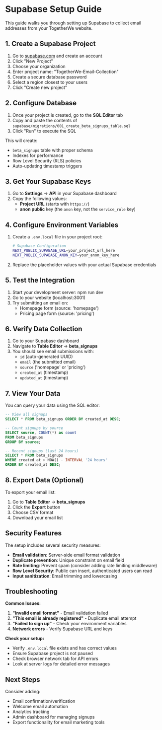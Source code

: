 # Supabase Setup Guide

This guide walks you through setting up Supabase to collect email addresses from your TogetherWe website.

## 1. Create a Supabase Project

1. Go to [supabase.com](https://supabase.com) and create an account
2. Click "New Project"
3. Choose your organization
4. Enter project name: "TogetherWe-Email-Collection" 
5. Create a secure database password
6. Select a region closest to your users
7. Click "Create new project"

## 2. Configure Database

1. Once your project is created, go to the **SQL Editor** tab
2. Copy and paste the contents of `supabase/migrations/001_create_beta_signups_table.sql`
3. Click "Run" to execute the SQL

This will create:
- `beta_signups` table with proper schema
- Indexes for performance
- Row Level Security (RLS) policies
- Auto-updating timestamp triggers

## 3. Get Your Supabase Keys

1. Go to **Settings** → **API** in your Supabase dashboard
2. Copy the following values:
   - **Project URL** (starts with `https://`)
   - **anon public** key (the `anon` key, not the `service_role` key)

## 4. Configure Environment Variables

1. Create a `.env.local` file in your project root:
   ```bash
   # Supabase Configuration
   NEXT_PUBLIC_SUPABASE_URL=your_project_url_here
   NEXT_PUBLIC_SUPABASE_ANON_KEY=your_anon_key_here
   ```

2. Replace the placeholder values with your actual Supabase credentials

## 5. Test the Integration

1. Start your development server: npm run dev
2. Go to your website (localhost:3001)
3. Try submitting an email on:
   - Homepage form (source: 'homepage')
   - Pricing page form (source: 'pricing')

## 6. Verify Data Collection

1. Go to your Supabase dashboard
2. Navigate to **Table Editor** → **beta_signups**
3. You should see email submissions with:
   - `id` (auto-generated UUID)
   - `email` (the submitted email)
   - `source` ('homepage' or 'pricing')
   - `created_at` (timestamp)
   - `updated_at` (timestamp)

## 7. View Your Data

You can query your data using the SQL editor:

```sql
-- View all signups
SELECT * FROM beta_signups ORDER BY created_at DESC;

-- Count signups by source
SELECT source, COUNT(*) as count 
FROM beta_signups 
GROUP BY source;

-- Recent signups (last 24 hours)
SELECT * FROM beta_signups 
WHERE created_at > NOW() - INTERVAL '24 hours'
ORDER BY created_at DESC;
```

## 8. Export Data (Optional)

To export your email list:
1. Go to **Table Editor** → **beta_signups**
2. Click the **Export** button
3. Choose CSV format
4. Download your email list

## Security Features

The setup includes several security measures:

- **Email validation**: Server-side email format validation
- **Duplicate prevention**: Unique constraint on email field
- **Rate limiting**: Prevent spam (consider adding rate limiting middleware)
- **Row Level Security**: Public can insert, authenticated users can read
- **Input sanitization**: Email trimming and lowercasing

## Troubleshooting

**Common Issues:**

1. **"Invalid email format"** - Email validation failed
2. **"This email is already registered"** - Duplicate email attempt  
3. **"Failed to sign up"** - Check your environment variables
4. **Network errors** - Verify Supabase URL and keys

**Check your setup:**
- Verify `.env.local` file exists and has correct values
- Ensure Supabase project is not paused
- Check browser network tab for API errors
- Look at server logs for detailed error messages

## Next Steps

Consider adding:
- Email confirmation/verification
- Welcome email automation
- Analytics tracking
- Admin dashboard for managing signups
- Export functionality for email marketing tools